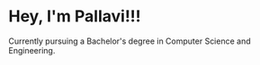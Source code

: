 <h1>Hey, I'm Pallavi!!!</h1>
<p>Currently pursuing a Bachelor's degree in Computer Science and Engineering.</p>
